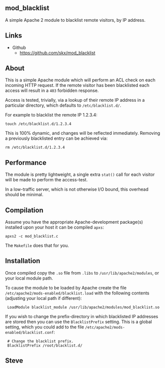 mod_blacklist
-------------

A simple Apache 2 module to blacklist remote visitors, by IP address.


Links
-----

* Github
   * https://github.com/skx/mod_blacklist


About
-----

This is a simple Apache module which will perform an ACL check on each incoming HTTP request.  If the remote visitor has been blacklisted each access will result in a `403` forbidden response.

Access is tested, trivially, via a lookup of their remote IP address in a particular directory, which defaults to `/etc/blacklist.d/`.

For example to blacklist the remote IP 1.2.3.4:

    touch /etc/blacklist.d/1.2.3.4

This is 100% dynamic, and changes will be reflected immediately.  Removing a previously blacklisted entry can be achieved via:

    rm /etc/blacklist.d/1.2.3.4


Performance
-----------

The module is pretty lightweight, a single extra `stat()` call for each visitor will be made to perform the access-test.

In a low-traffic server, which is not otherwise I/O bound, this overhead should be minimal.


Compilation
-----------

Assume you have the appropriate Apache-development package(s) installed upon your host it can be compiled `apxs`:

    apxs2 -c mod_blacklist.c

The `Makefile` does that for you.


Installation
------------

Once compiled copy the `.so` file from `.libs` to `/usr/lib/apache2/modules`, or your local module path.

To cause the module to be loaded by Apache create the file `/etc/apache2/mods-enabled/blacklist.load` with the following contents (adjusting your local path if different):

     LoadModule blacklist_module /usr/lib/apache2/modules/mod_blacklist.so

If you wish to change the prefix-directory in which blacklisted IP addresses are stored then you can use the `BlacklistPrefix` setting.  This is a global setting, which you could add to the file  `/etc/apache2/mods-enabled/blacklist.conf`:

     # Change the blacklist prefix.
     BlacklistPrefix /root/blacklist.d/

Steve
--
